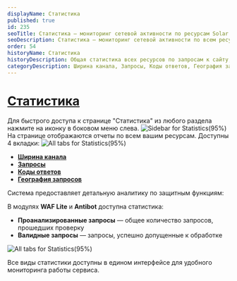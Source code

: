 ```yaml
---
displayName: Статистика
published: true
id: 235
seoTitle: Статистика — мониторинг сетевой активности по ресурсам Solar Space
seoDescription: Статистика — мониторинг сетевой активности по всем ресурсам Solar Space. Отчеты по ширине канала, запросам, кодам ответов и географии запросов
order: 54
historyName: Статистика
historyDescription: Общая статистика всех ресурсов по запросам к сайту, движению и источникам трафика
categoryDescription: Ширина канала, Запросы, Коды ответов, География запросов
---
```


# [Статистика](statistics)

Для быстрого доступа к странице "Статистика" из любого раздела нажмите на иконку в боковом меню слева.
![Sidebar for Statistics(95%)](https://img.solarspace.pro/docs/on-prem/Resources/statistics-full.png "Боковое меню раздела 'Статистика'")
На странице отображаются отчеты по всем вашим ресурсам. Доступны 4 вкладки:
![All tabs for Statistics(95%)](https://img.solarspace.pro/docs/on-prem/Resources/pages-for-statistics.png "Все вкладки раздела 'Статистика'")
- [**Ширина канала**]([236])
- [**Запросы**]([237])
- [**Коды ответов**]([238])
- [**География запросов**]([239])

Система предоставляет детальную аналитику по защитным функциям:

В модулях **WAF Lite** и **Antibot** доступна статистика:
* **Проанализированные запросы** — общее количество запросов, прошедших проверку
* **Валидные запросы** — запросы, успешно допущенные к обработке

![All tabs for Statistics(95%)](https://img.solarspace.pro/docs/on-prem/Resources/pages-for-statistics-services.png "Все вкладки раздела 'Статистика'")

Все виды статистики доступны в едином интерфейсе для удобного мониторинга работы сервиса.